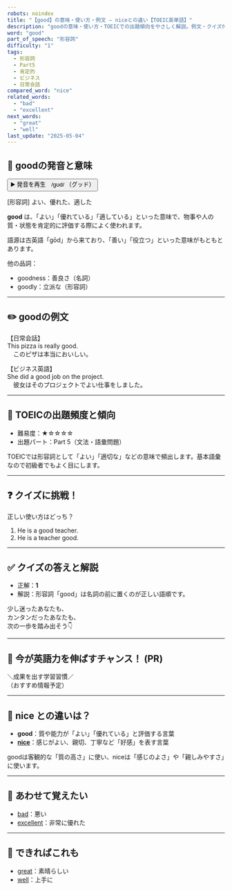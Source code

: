 ```yaml
---
robots: noindex
title: "【good】の意味・使い方・例文 ― niceとの違い【TOEIC英単語】"
description: "goodの意味・使い方・TOEICでの出題傾向をやさしく解説。例文・クイズ付きでniceとの違いもわかりやすく学べます。"
word: "good"
part_of_speech: "形容詞"
difficulty: "1"
tags:
  - 形容詞
  - Part5
  - 肯定的
  - ビジネス
  - 日常会話
compared_word: "nice"
related_words:
  - "bad"
  - "excellent"
next_words:
  - "great"
  - "well"
last_update: "2025-05-04"
---
```


## 🔰 goodの発音と意味

<button class="play-audio" onclick="playTTS('good')">
  <span class="play-audio-main">
    ▶️ 発音を再生　/gʊd/
  </span>
  <span class="play-audio-sub">
    （グッド）
  </span>
</button>

[形容詞] よい、優れた、適した

**good** は、「よい」「優れている」「適している」といった意味で、物事や人の質・状態を肯定的に評価する際によく使われます。

語源は古英語「gōd」から来ており、「善い」「役立つ」といった意味がもともとあります。

他の品詞：  
- goodness：善良さ（名詞）
- goodly：立派な（形容詞）

---

## ✏️ goodの例文

【日常会話】  
This pizza is really good.  
　このピザは本当においしい。

【ビジネス英語】  
She did a good job on the project.  
　彼女はそのプロジェクトでよい仕事をしました。

---

## 🎯 TOEICの出題頻度と傾向

- 難易度：★☆☆☆☆
- 出題パート：Part 5（文法・語彙問題）

TOEICでは形容詞として「よい」「適切な」などの意味で頻出します。基本語彙なので初級者でもよく目にします。

---

## ❓ クイズに挑戦！

正しい使い方はどっち？

1. He is a good teacher.  
2. He is a teacher good.

---

## ✅ クイズの答えと解説

- 正解：**1**
- 解説：形容詞「good」は名詞の前に置くのが正しい語順です。

少し迷ったあなたも、  
カンタンだったあなたも、  
次の一歩を踏み出そう👇️

---

## 🚀 今が英語力を伸ばすチャンス！ (PR)

<div class="info-center">
＼成果を出す学習習慣／<br>  
（おすすめ情報予定）
</div>

---

## 🤔  nice との違いは？

- **good**：質や能力が「よい」「優れている」と評価する言葉
- **[nice](/word/nice/)**：感じがよい、親切、丁寧など「好感」を表す言葉

goodは客観的な「質の高さ」に使い、niceは「感じのよさ」や「親しみやすさ」に使います。

---

## 🧩 あわせて覚えたい

- [bad](/word/bad/)：悪い
- [excellent](/word/excellent/)：非常に優れた

---

## 📖 できればこれも

- [great](/word/great/)：素晴らしい
- [well](/word/well/)：上手に

<!-- cvid: aid20_bid26 -->
